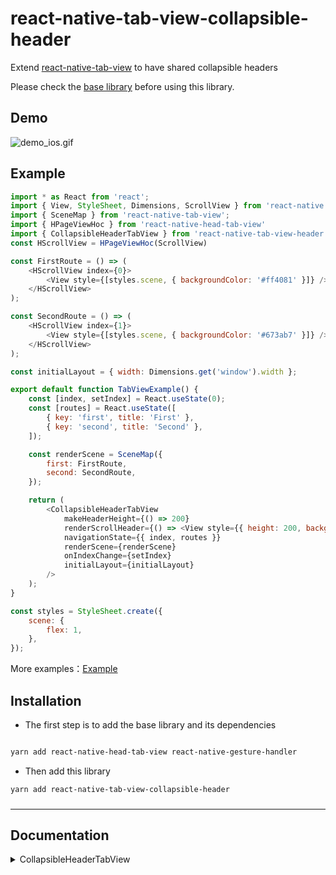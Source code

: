# react-native-tab-view-collapsible-header

Extend [react-native-tab-view](https://github.com/satya164/react-native-tab-view) to have shared collapsible headers

Please check the [base library](https://github.com/zyslife/react-native-head-tab-view) before using this library.


## Demo


![demo_ios.gif](https://github.com/zyslife/react-native-head-tab-view/blob/master/demoGIF/demo_ios.gif) 

## Example   

```js
import * as React from 'react';
import { View, StyleSheet, Dimensions, ScrollView } from 'react-native';
import { SceneMap } from 'react-native-tab-view';
import { HPageViewHoc } from 'react-native-head-tab-view'
import { CollapsibleHeaderTabView } from 'react-native-tab-view-header'
const HScrollView = HPageViewHoc(ScrollView)

const FirstRoute = () => (
    <HScrollView index={0}>
        <View style={[styles.scene, { backgroundColor: '#ff4081' }]} />
    </HScrollView>
);

const SecondRoute = () => (
    <HScrollView index={1}>
        <View style={[styles.scene, { backgroundColor: '#673ab7' }]} />
    </HScrollView>
);

const initialLayout = { width: Dimensions.get('window').width };

export default function TabViewExample() {
    const [index, setIndex] = React.useState(0);
    const [routes] = React.useState([
        { key: 'first', title: 'First' },
        { key: 'second', title: 'Second' },
    ]);

    const renderScene = SceneMap({
        first: FirstRoute,
        second: SecondRoute,
    });

    return (
        <CollapsibleHeaderTabView
            makeHeaderHeight={() => 200}
            renderScrollHeader={() => <View style={{ height: 200, backgroundColor: 'red' }} />}
            navigationState={{ index, routes }}
            renderScene={renderScene}
            onIndexChange={setIndex}
            initialLayout={initialLayout}
        />
    );
}

const styles = StyleSheet.create({
    scene: {
        flex: 1,
    },
});
```

More examples：[Example](https://github.com/zyslife/react-native-head-tab-view/blob/master/Example/src)  


## Installation

- The first step is to add the base library and its dependencies
```sh

yarn add react-native-head-tab-view react-native-gesture-handler  
```  
- Then add this library  
```sh
yarn add react-native-tab-view-collapsible-header
```


### 


---
## Documentation

<details>
<summary>CollapsibleHeaderTabView</summary>  
  
```js  
import { CollapsibleHeaderTabView ,SlideTabView} from 'react-native-tab-view-collapsible-header' 
```

`CollapsibleHeaderTabView` and `SlideTabView` extends the props for the tabs component by adding the **CollapsibleHeaderProps**

#### CollapsibleHeaderProps  

##### `renderScrollHeader` _(React.ComponentType<any> | React.ReactElement | null)_  (require)

*render the collapsible header*

```js
renderScrollHeader={()=><View style={{height:180,backgroundColor:'red'}}/>}
```  


##### `makeHeaderHeight`  (require)

The height of collapsible header.  

```js
<CollapsibleHeaderTabView
    makeHeaderHeight={() => 180}
/>
``` 


##### `tabbarHeight`  

The height of collapsible tabbar  
If this parameter is set, the initial rendering performance will be improved.  

##### `frozeTop`  

The height at which the top area of the Tabview is frozen    


##### `overflowHeight`  

Sets the upward offset distance of the TabView and TabBar  

##### `makeScrollTrans`  _(scrollValue: Animated.Value) => void_   
Gets the animation value of the shared collapsible header.   
```js 
<CollapsibleHeaderTabView
    makeScrollTrans={(scrollValue: Animated.Value) => {
        this.setState({ scrollValue })
    }}
/>
```

##### `onStartRefresh`  _(() => void)_   
If provided, a standard RefreshControl will be added for "Pull to Refresh" functionality.  
Make sure to also set the isRefreshing prop correctly.

##### `isRefreshing`  _(boolean)_   
Whether the TabView is refreshing  

##### `renderRefreshControl`  _(() => React.ReactElement)_   
A custom RefreshControl
##### `refreshHeight`  _(number)_   
If this height is reached, a refresh event will be triggered （onStartRefresh）   
##### `scrollEnabled` _(boolean)_
Whether to allow the scene to slide vertically

---  


</details>

